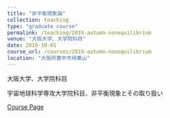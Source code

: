 ```yaml
---
title: "非平衡現象論"
collection: teaching
type: "graduate course"
permalink: /teaching/2019-autumn-nonequilibrium
venue: "大阪大学、大学院科目"
date: 2019-10-01
course_url: /courses/2019-autumn-nonequilibrium
location: "大阪府豊中市待兼山"
---
```


大阪大学、大学院科目

宇宙地球科学専攻大学院科目、非平衡現象とその取り扱い


<a href='https://stsykw.github.io/courses/2019-autumn-nonequilibrium'>Course Page</a>

